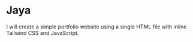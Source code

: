 # Jaya
I will create a simple portfolio website  using a single HTML file with inline Tailwind CSS and JavaScript. 
